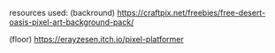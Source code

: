 
 resources used: 
(backround)
https://craftpix.net/freebies/free-desert-oasis-pixel-art-background-pack/

(floor)
https://erayzesen.itch.io/pixel-platformer

